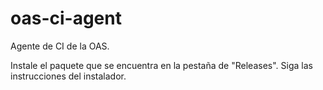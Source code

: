 # oas-ci-agent

Agente de CI de la OAS.

Instale el paquete que se encuentra en la pestaña de "Releases". Siga las instrucciones del instalador.
